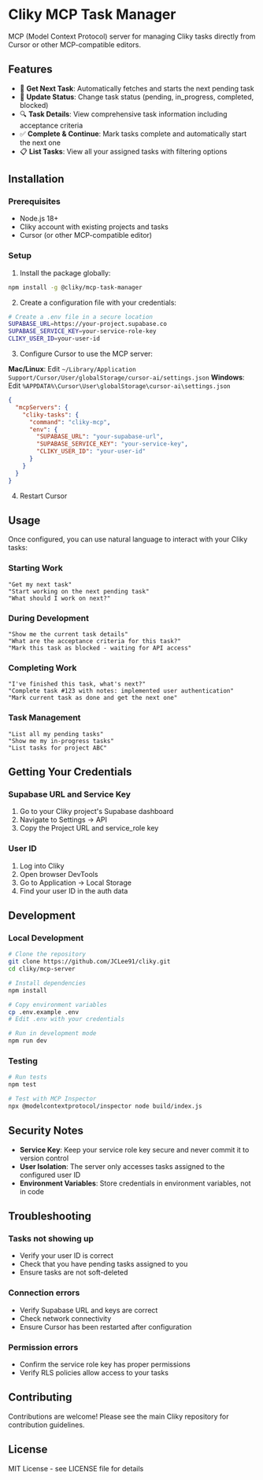 # Cliky MCP Task Manager

MCP (Model Context Protocol) server for managing Cliky tasks directly from Cursor or other MCP-compatible editors.

## Features

- 🚀 **Get Next Task**: Automatically fetches and starts the next pending task
- 📝 **Update Status**: Change task status (pending, in_progress, completed, blocked)
- 🔍 **Task Details**: View comprehensive task information including acceptance criteria
- ✅ **Complete & Continue**: Mark tasks complete and automatically start the next one
- 📋 **List Tasks**: View all your assigned tasks with filtering options

## Installation

### Prerequisites

- Node.js 18+ 
- Cliky account with existing projects and tasks
- Cursor (or other MCP-compatible editor)

### Setup

1. Install the package globally:
```bash
npm install -g @cliky/mcp-task-manager
```

2. Create a configuration file with your credentials:
```bash
# Create a .env file in a secure location
SUPABASE_URL=https://your-project.supabase.co
SUPABASE_SERVICE_KEY=your-service-role-key
CLIKY_USER_ID=your-user-id
```

3. Configure Cursor to use the MCP server:

**Mac/Linux**: Edit `~/Library/Application Support/Cursor/User/globalStorage/cursor-ai/settings.json`
**Windows**: Edit `%APPDATA%\Cursor\User\globalStorage\cursor-ai\settings.json`

```json
{
  "mcpServers": {
    "cliky-tasks": {
      "command": "cliky-mcp",
      "env": {
        "SUPABASE_URL": "your-supabase-url",
        "SUPABASE_SERVICE_KEY": "your-service-key",
        "CLIKY_USER_ID": "your-user-id"
      }
    }
  }
}
```

4. Restart Cursor

## Usage

Once configured, you can use natural language to interact with your Cliky tasks:

### Starting Work
```
"Get my next task"
"Start working on the next pending task"
"What should I work on next?"
```

### During Development
```
"Show me the current task details"
"What are the acceptance criteria for this task?"
"Mark this task as blocked - waiting for API access"
```

### Completing Work
```
"I've finished this task, what's next?"
"Complete task #123 with notes: implemented user authentication"
"Mark current task as done and get the next one"
```

### Task Management
```
"List all my pending tasks"
"Show me my in-progress tasks"
"List tasks for project ABC"
```

## Getting Your Credentials

### Supabase URL and Service Key
1. Go to your Cliky project's Supabase dashboard
2. Navigate to Settings → API
3. Copy the Project URL and service_role key

### User ID
1. Log into Cliky
2. Open browser DevTools
3. Go to Application → Local Storage
4. Find your user ID in the auth data

## Development

### Local Development
```bash
# Clone the repository
git clone https://github.com/JCLee91/cliky.git
cd cliky/mcp-server

# Install dependencies
npm install

# Copy environment variables
cp .env.example .env
# Edit .env with your credentials

# Run in development mode
npm run dev
```

### Testing
```bash
# Run tests
npm test

# Test with MCP Inspector
npx @modelcontextprotocol/inspector node build/index.js
```

## Security Notes

- **Service Key**: Keep your service role key secure and never commit it to version control
- **User Isolation**: The server only accesses tasks assigned to the configured user ID
- **Environment Variables**: Store credentials in environment variables, not in code

## Troubleshooting

### Tasks not showing up
- Verify your user ID is correct
- Check that you have pending tasks assigned to you
- Ensure tasks are not soft-deleted

### Connection errors
- Verify Supabase URL and keys are correct
- Check network connectivity
- Ensure Cursor has been restarted after configuration

### Permission errors
- Confirm the service role key has proper permissions
- Verify RLS policies allow access to your tasks

## Contributing

Contributions are welcome! Please see the main Cliky repository for contribution guidelines.

## License

MIT License - see LICENSE file for details